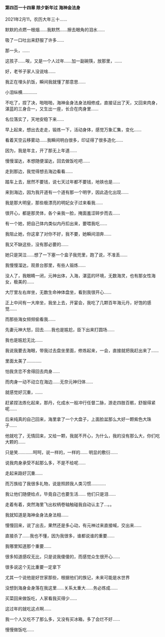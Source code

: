 #### 第四百一十四章 除夕新年过 海神金法身

2021年2月11，农历大年三十……

默默的点燃一根烟……我默然……擦去眼角的泪水……

吸了一口吐出来舒服了许多……

那一头，……

这孩子……唉，又是一个人过年……加一副碗筷，放那里，……

好，老爷子家人没说啥……

我正在埋头扒饭，瞬间我就懂了那意思……

小泪纵横…………


不吃了，捏了决，啪啪啪，海神金身法身法相修成，直接证出了天，又回来肉身，湛蓝的三身合一，又生出一座，长合在肉身里……

名位落实了，天地安稳下来……

早上起来，想出去走走，锻炼一下，活动身体，感觉万象汇集，变化……

看着天空云移雾动……我瞬间明白很多，印证得了很多造化……

因为，我是年主，开了那无上年道……

慢慢溜达，本想随便溜达，回去做饭吃吧……

走到那边，我觉得想去海边看看……

踏车上去，居然不要钱，说七天过年都不要钱，地铁也是……

来到海边，因为我开道有一个道有那一个明字，因此造化出现……

我是那大明皇，那些极漂亮的明妃女子过来看我……

很开心，都是那灵体，各个亲我一脸，掩面羞涩碎步而去……

有一个她，把自己体内类似内丹扣出来，要喂我吃……

我阻止她，你这拿了对你不好，我不要，她瞬间泪奔……

我又不缺这些，没有那必要的……

她只是哭泣……想了一下塞一个盒子我兜里，跑了说，不准丢……

我慢慢溜达，观景台那里，有些人锻炼……

没人了，我眼睛一闭，元神出体，入海，湛蓝的环境，无数海灵，也有那女性海女，极美的……

大厅里左右岸坐，无数生命神体盘坐，看到我很开心……

正上中间有一大岸坐，我坐上去，开宴会，我吃了几颗百年海元丹，好饱的感觉……

而那些海女频频偷看我……

先妻元神大怒，回去……我也是尴尬，臣下出来打圆场……

我也是尴尬无比……

我说我要去海眼，带我过去盘坐里面，修炼起来，一会，直接就把我赶出来了……

里面太美了…………

怕我贪恋不舍得回去肉身……

而肉身一动不动立在海边……无奈元神归体……

就感觉好沉重，……

赶紧捏法炼化起来，那丹，化成水一般冲行任督二脉，游走四肢百骸，舒服得紧呢……


后来纯真的自己回来，海里拿了一个大盘子，上面脸盆那么大好一颗紫色大珠子……

他就吃了，无情回来，又给一颗，我就不开心，为什么，我的没有那么大，你们吃大颗的……

只是笑…………呵呵，说一样的，一样的……
明显的敷衍……

说我肉身承受不起那么多，不是不给呢……

走起来路好沉重……

而万族给了我很多礼物，说是照顾我人类习惯…………

我让他们随便给点，毕竟自己也要生活……
他们只是泪……

走着有着，突然海里飞出权柄卷轴触碰我自动认主了…。。

我就知道是海神金身法身法相……

慢慢回来，说了出去，果然还是多心动，有元神过来直接喊，交出来……

直接杀了……我也不懂，因为我很多，谁都说谁的重要……

我哪里知道那个重要……

很多知道感叹无比，只是说我傻傻的，而感觉众生很开心……

很多说这个无比重要一定拿下

尤其一个说他是好世家那些，根据他们的族记，未来可能是水世界

没想到海身金身落在我这里……关系太重大……务必炼成……

买菜回来做饭吃，人家看我买得少……

这过年的就吃这点啊……

我一个人又吃不了那么多，又没有买冰箱，多了会烂不好……

慢慢做饭吃……

